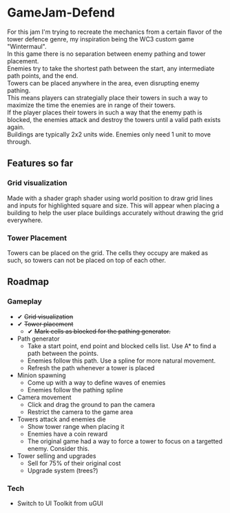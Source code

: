 # GameJam-Defend
For this jam I'm trying to recreate the mechanics from a certain flavor of the tower defence genre, my inspiration being the WC3 custom game "Wintermaul".
<br>In this game there is no separation between enemy pathing and tower placement.
<br>Enemies try to take the shortest path between the start, any intermediate path points, and the end.
<br>Towers can be placed anywhere in the area, even disrupting enemy pathing. 
<br>This means players can strategially place their towers in such a way to maximize the time the enemies are in range of their towers.
<br>If the player places their towers in such a way that the enemy path is blocked, the enemies attack and destroy the towers until a valid path exists again.
<br>Buildings are typically 2x2 units wide. Enemies only need 1 unit to move through.

## Features so far
### Grid visualization
Made with a shader graph shader using world position to draw grid lines and inputs for highlighted square and size. 
This will appear when placing a building to help the user place buildings accurately without drawing the grid everywhere.
### Tower Placement
Towers can be placed on the grid. The cells they occupy are maked as such, so towers can not be placed on top of each other.


## Roadmap
### Gameplay
- ✔ ~~Grid visualization~~
- ✔ ~~Tower placement~~
    - ✔ ~~Mark cells as blocked for the pathing generator.~~
- Path generator
    - Take a start point, end point and blocked cells list. Use A* to find a path between the points.
    - Enemies follow this path. Use a spline for more natural movement.
    - Refresh the path whenever a tower is placed
- Minion spawning
    - Come up with a way to define waves of enemies
    - Enemies follow the pathing spline
- Camera movement
    - Click and drag the ground to pan the camera
    - Restrict the camera to the game area
- Towers attack and enemies die
    - Show tower range when placing it
    - Enemies have a coin reward
    - The original game had a way to force a tower to focus on a targetted enemy. Consider this.
- Tower selling and upgrades
    - Sell for 75% of their original cost
    - Upgrade system (trees?)
### Tech
- Switch to UI Toolkit from uGUI